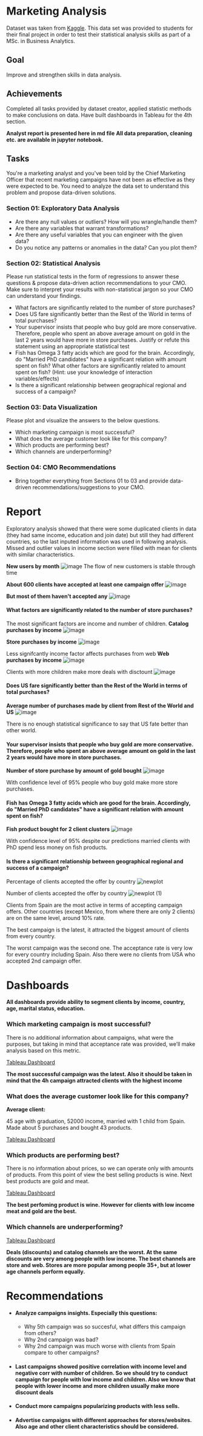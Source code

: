 # Marketing Analysis
Dataset was taken from [Kaggle](https://www.kaggle.com/jackdaoud/marketing-data).
This data set was provided to students for their final project in order to test their statistical analysis skills as part of a MSc. in Business Analytics.

## Goal
Improve and strengthen skills in data analysis.
## Achievements
Completed all tasks provided by dataset creator, applied statistic methods to make conclusions on data. Have built dashboards in Tableau for the 4th section.

**Analyst report is presented here in md file**
**All data preparation, cleaning etc. are available in jupyter notebook.**

## Tasks
You're a marketing analyst and you've been told by the Chief Marketing Officer that recent marketing campaigns have not been as effective as they were expected to be. You need to analyze the data set to understand this problem and propose data-driven solutions.

### Section 01: Exploratory Data Analysis
* Are there any null values or outliers? How will you wrangle/handle them?
* Are there any variables that warrant transformations?
* Are there any useful variables that you can engineer with the given data?
* Do you notice any patterns or anomalies in the data? Can you plot them?

### Section 02: Statistical Analysis
Please run statistical tests in the form of regressions to answer these questions & propose data-driven action recommendations to your CMO. Make sure to interpret your results with non-statistical jargon so your CMO can understand your findings.

* What factors are significantly related to the number of store purchases?
* Does US fare significantly better than the Rest of the World in terms of total purchases?
* Your supervisor insists that people who buy gold are more conservative. Therefore, people who spent an above average amount on gold in the last 2 years would have more in store purchases. Justify or refute this statement using an appropriate statistical test
* Fish has Omega 3 fatty acids which are good for the brain. Accordingly, do "Married PhD candidates" have a significant relation with amount spent on fish? What other factors are significantly related to amount spent on fish? (Hint: use your knowledge of interaction variables/effects)
* Is there a significant relationship between geographical regional and success of a campaign?

### Section 03: Data Visualization
Please plot and visualize the answers to the below questions.

* Which marketing campaign is most successful?
* What does the average customer look like for this company?
* Which products are performing best?
* Which channels are underperforming?

### Section 04: CMO Recommendations
* Bring together everything from Sections 01 to 03 and provide data-driven recommendations/suggestions to your CMO.

# Report
Exploratory analysis showed that there were some duplicated clients in data (they had same income, education and join date) but still they had different countries, so the last inputed information was used in following analysis. Missed and outlier values in income section were filled with mean for clients with similar characteristics.

**New users by month**
![image](https://user-images.githubusercontent.com/43516629/114301414-6e092b80-9acd-11eb-8463-54ebada65472.png)
The flow of new customers is stable through time

**About 600 clients have accepted at least one campaign offer**
![image](https://user-images.githubusercontent.com/43516629/114301482-ce986880-9acd-11eb-92c9-2a2006cfc729.png)

**But most of them haven't accepted any**
![image](https://user-images.githubusercontent.com/43516629/114301492-d952fd80-9acd-11eb-951a-2911c407196c.png)

#### What factors are significantly related to the number of store purchases?
The most significant factors are income and number of children.
**Catalog purchases by income**
![image](https://user-images.githubusercontent.com/43516629/114301597-3b136780-9ace-11eb-99c9-7a9f4ccd6965.png)

**Store purchases by income**
![image](https://user-images.githubusercontent.com/43516629/114301642-77df5e80-9ace-11eb-9d47-029e34f762ed.png)

Less signifcantly income factor affects purchases from web
**Web purchases by income**
![image](https://user-images.githubusercontent.com/43516629/114301646-7ada4f00-9ace-11eb-8b0b-8274c9783418.png)

Clients with more children make more deals with disctount
![image](https://user-images.githubusercontent.com/43516629/114301663-8fb6e280-9ace-11eb-88bd-b00c1e36d420.png)

#### Does US fare significantly better than the Rest of the World in terms of total purchases?
**Average number of purchases made by client from Rest of the World and US**
![image](https://user-images.githubusercontent.com/43516629/114301707-afe6a180-9ace-11eb-913a-5e0c137e2289.png)

There is no enough statistical significance to say that US fate better than other world.

#### Your supervisor insists that people who buy gold are more conservative. Therefore, people who spent an above average amount on gold in the last 2 years would have more in store purchases.

**Number of store purchase by amount of gold bought**
![image](https://user-images.githubusercontent.com/43516629/114301861-3307f780-9acf-11eb-879f-44f72aa565a7.png)

With confidence level of 95% people who buy gold make more store purchases.

#### Fish has Omega 3 fatty acids which are good for the brain. Accordingly, do "Married PhD candidates" have a significant relation with amount spent on fish? 
**Fish product bought for 2 client clusters**
![image](https://user-images.githubusercontent.com/43516629/114301985-baee0180-9acf-11eb-8d71-46db8969ba2a.png)

With confidence level of 95% despite our predictions married clients with PhD spend less money on fish products.

#### Is there a significant relationship between geographical regional and success of a campaign?

Percentage of clients accepted the offer by country
![newplot](https://user-images.githubusercontent.com/43516629/114302060-0dc7b900-9ad0-11eb-8688-a491f9e7aa8c.png)

Number of clients accepted the offer by country
![newplot (1)](https://user-images.githubusercontent.com/43516629/114302077-1b7d3e80-9ad0-11eb-8779-545e3d8e9d78.png)

Clients from Spain are the most active in terms of accepting campaign offers. Other countries (except Mexico, from where there are only 2 clients) are on the same level, around 10% rate.

The best campaign is the latest, it attracted the biggest amount of clients from every country.

The worst campaign was the second one. The acceptance rate is very low for every country including Spain. Also there were no clients from USA who accepted 2nd campaign offer.

# Dashboards

**All dashboards provide ability to segment clients by income, country, age, marital status, education.**

### Which marketing campaign is most successful?
There is no additional information about campaigns, what were the purposes, but taking in mind that acceptance rate was provided, we’ll make analysis based on this metric. 

[Tableau Dashboard](https://public.tableau.com/profile/denis.ahinski#!/vizhome/CampaignAnalysis_16180730148870/Dashboard1)

**The most successful campaign was the latest. Also it should be taken in mind that the 4h campaign attracted clients with the highest income**

### What does the average customer look like for this company?
**Average client:**

45 age with graduation, 52000 income, married with 1 child from Spain.
Made about 5 purchases and bought 43 products. 

[Tableau Dashboard](https://public.tableau.com/profile/denis.ahinski#!/vizhome/Book2_16180795494820/Dashboard1)

### Which products are performing best?
There is no information about prices, so we can operate only with amounts of products. From this point of view the best selling products is wine. Next best products are gold and meat.

[Tableau Dashboard](https://public.tableau.com/profile/denis.ahinski#!/vizhome/BestProducts_16180909493580/Dashboard1)

**The best perfoming product is wine. However for clients with low income meat and gold are the best.**

### Which channels are underperforming?

[Tableau Dashboard](https://public.tableau.com/profile/denis.ahinski#!/vizhome/BestChannels/Dashboard1)

**Deals (discounts) and catalog channels are the worst. At the same discounts are very among people with low income. The best channels are store and web. Stores are more popular among people 35+, but at lower age channels perform equally.**

# Recommendations
* #### Analyze campaigns insights. Especially this questions:
  * Why 5th campaign was so succesful, what differs this campaign from others? 
  * Why 2nd campaign was bad?
  * Why 2nd campaign was much worse with clients from Spain compare to other campaigns?

* #### Last campaigns showed positive correlation with income level and negative corr with number of children. So we should try to conduct campaign for people with low income and children. Also we know that people with lower income and more children usually make more discount deals

* #### Conduct more campaigns popularizing products with less sells.

* #### Advertise campaigns with different approaches for stores/websites. Also age and other client characteristics should be considered.
